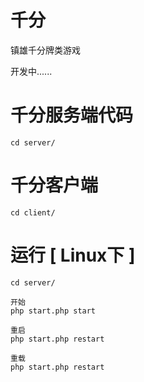 # 千分
镇雄千分牌类游戏

开发中......


# 千分服务端代码

    cd server/

# 千分客户端

    cd client/
    
# 运行 [ Linux下 ]
        
    cd server/
        
    开始
    php start.php start
    
    重启
    php start.php restart
    
    重载
    php start.php restart